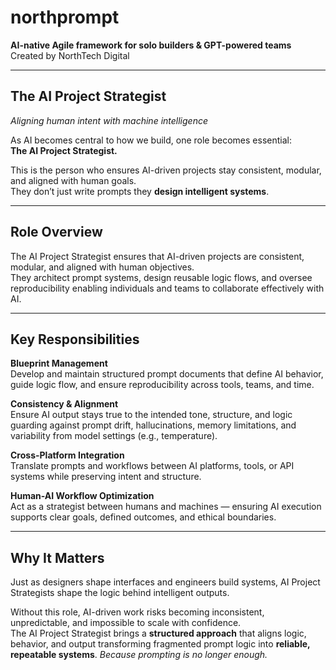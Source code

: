 # northprompt  
**AI-native Agile framework for solo builders & GPT-powered teams**  
Created by NorthTech Digital

---

## The AI Project Strategist  
*Aligning human intent with machine intelligence*

As AI becomes central to how we build, one role becomes essential:  
**The AI Project Strategist.**

This is the person who ensures AI-driven projects stay consistent, modular, and aligned with human goals.  
They don’t just write prompts they **design intelligent systems**.

---

## Role Overview

The AI Project Strategist ensures that AI-driven projects are consistent, modular, and aligned with human objectives.  
They architect prompt systems, design reusable logic flows, and oversee reproducibility enabling individuals and teams to collaborate effectively with AI.

---

## Key Responsibilities

**Blueprint Management**  
Develop and maintain structured prompt documents that define AI behavior, guide logic flow, and ensure reproducibility across tools, teams, and time.

**Consistency & Alignment**  
Ensure AI output stays true to the intended tone, structure, and logic  guarding against prompt drift, hallucinations, memory limitations, and variability from model settings (e.g., temperature).

**Cross-Platform Integration**  
Translate prompts and workflows between AI platforms, tools, or API systems while preserving intent and structure.

**Human-AI Workflow Optimization**  
Act as a strategist between humans and machines — ensuring AI execution supports clear goals, defined outcomes, and ethical boundaries.

---

## Why It Matters

Just as designers shape interfaces and engineers build systems, AI Project Strategists shape the logic behind intelligent outputs.

Without this role, AI-driven work risks becoming inconsistent, unpredictable, and impossible to scale with confidence.  
The AI Project Strategist brings a **structured approach** that aligns logic, behavior, and output transforming fragmented prompt logic into **reliable, repeatable systems**.
*Because prompting is no longer enough.*


